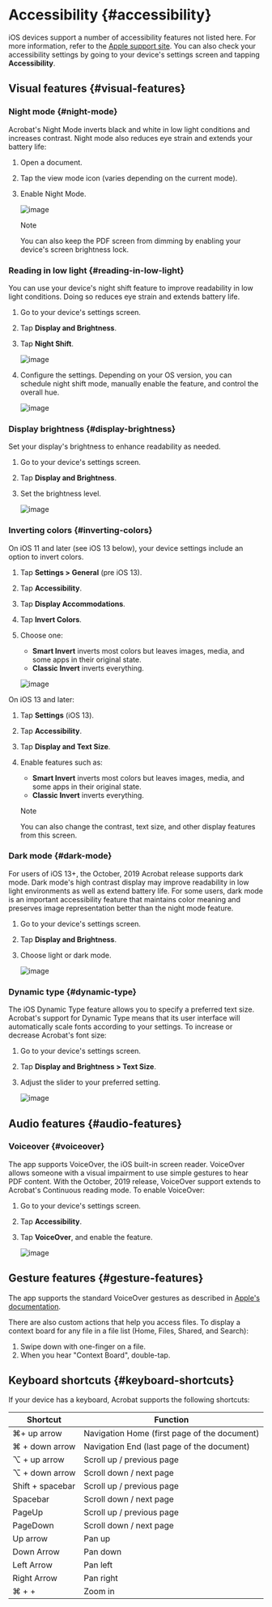 

# Accessibility {#accessibility}


   <!-- localize the URL not just the text -->

iOS devices support a number of accessibility features not listed here. For more information, refer to the [Apple support site](https://support.apple.com/en-us/HT204390). You can also check your accessibility settings by going to your device's settings screen and tapping **Accessibility**.  

## Visual features {#visual-features}

### Night mode {#night-mode}

Acrobat's Night Mode inverts black and white in low light conditions and increases contrast. Night mode also reduces eye strain and extends your battery life:

1. Open a document.
1. Tap the view mode icon (varies depending on the current mode).
1. Enable Night Mode.

   ![image](../imagesios/scrollmodes.png)

   >[!NOTE]
   >
   > You can also keep the PDF screen from dimming by enabling your device's screen brightness lock.

### Reading in low light {#reading-in-low-light}

You can use your device's night shift feature to improve readability in low light conditions. Doing so reduces eye strain and extends battery life. 

1. Go to your device's settings screen. 
1. Tap **Display and Brightness**. 
1. Tap **Night Shift**. 

   ![image](../imagesios/nightshift.png)

1. Configure the settings. Depending on your OS version, you can schedule night shift mode, manually enable the feature, and control the overall hue.

   ![image](../imagesios/nightshift1.png)

### Display brightness {#display-brightness}

Set your display's brightness to enhance readability as needed. 

1. Go to your device's settings screen. 
1. Tap **Display and Brightness**. 
1. Set the brightness level. 

   ![image](../imagesios/brightness.png)

### Inverting colors {#inverting-colors}

On iOS 11 and later (see iOS 13 below), your device settings include an option to invert colors. 

1. Tap **Settings > General** (pre iOS 13).
1. Tap **Accessibility**.
1. Tap **Display Accommodations**.
1. Tap **Invert Colors**.
1. Choose one: 

    * **Smart Invert** inverts most colors but leaves images, media, and some apps in their original state.
    * **Classic Invert** inverts everything.

   ![image](../imagesios/invertcolor.png)

On iOS 13 and later: 

1. Tap **Settings** (iOS 13).
1. Tap **Accessibility**.
1. Tap **Display and Text Size**.
1. Enable features such as: 

    * **Smart Invert** inverts most colors but leaves images, media, and some apps in their original state.
    * **Classic Invert** inverts everything.

   >[!NOTE]
   >
   > You can also change the contrast, text size, and other display features from this screen. 

### Dark mode {#dark-mode}

For users of iOS 13+, the October, 2019 Acrobat release supports dark mode. Dark mode's high contrast display may improve readability in low light environments as well as extend battery life. For some users, dark mode is an important accessibility feature that maintains color meaning and preserves image representation better than the night mode feature.

1. Go to your device's settings screen. 
1. Tap **Display and Brightness**. 
1. Choose light or dark mode.
 
   ![image](../imagesios/darkmode.png)

### Dynamic type {#dynamic-type}

The iOS Dynamic Type feature allows you to specify a preferred text size. Acrobat's support for Dynamic Type means that its user interface will automatically scale fonts according to your settings. To increase or decrease Acrobat's font size: 

1. Go to your device's settings screen. 
1. Tap **Display and Brightness > Text Size**.
1. Adjust the slider to your preferred setting.  

   ![image](../imagesios/textsize.png)


## Audio features {#audio-features}

### Voiceover {#voiceover}

The app supports VoiceOver, the iOS built-in screen reader. VoiceOver allows someone with a visual impairment to use simple gestures to hear PDF content. With the October, 2019 release, VoiceOver support extends to Acrobat's Continuous reading mode. To enable VoiceOver: 

1. Go to your device's settings screen. 
1. Tap **Accessibility**. 
1. Tap **VoiceOver**, and enable the feature.  

   ![image](../imagesios/voiceover.png)

## Gesture features {#gesture-features}

The app supports the standard VoiceOver gestures as described in [Apple's documentation](https://support.apple.com/guide/iphone/learn-voiceover-gestures-iph3e2e2281/ios).

There are also custom actions that help you access files. To display a context board for any file in a file list (Home, Files, Shared, and Search): 

1. Swipe down with one-finger on a file.
1. When you hear "Context Board", double-tap.

## Keyboard shortcuts {#keyboard-shortcuts}

If your device has a keyboard, Acrobat supports the following shortcuts: 

| Shortcut | Function |
| --- | --- |
| ⌘+ up arrow | Navigation Home (first page of the document) |
| ⌘ + down arrow | Navigation End (last page of the document) |
| ⌥ + up arrow | Scroll up / previous page |
| ⌥ + down arrow | Scroll down / next page |
| Shift + spacebar | Scroll up / previous page |
| Spacebar | Scroll down / next page |
| PageUp | Scroll up / previous page |
| PageDown | Scroll down / next page |
| Up arrow | Pan up |
| Down Arrow | Pan down |
| Left Arrow | Pan left |
| Right Arrow | Pan right |
| ⌘ + + | Zoom in |
